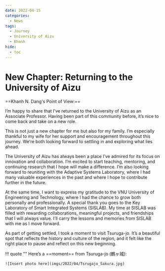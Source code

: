 ```yaml
---
date: 2022-04-15
categories:
  - News
tags:
  - Journey
  - University of Aizu
  - Khanh
hide:
  - toc
---
```


# New Chapter: Returning to the University of Aizu

==Khanh N. Dang's Point of View:==

I’m happy to share that I’ve returned to the University of Aizu as an Associate Professor. Having been part of this community before, it’s nice to come back and take on a new role.

<!-- more -->

This is not just a new chapter for me but also for my family. I’m especially thankful to my wife for her support and encouragement throughout this journey. We’re both looking forward to settling in and exploring what lies ahead.

The University of Aizu has always been a place I’ve admired for its focus on innovation and collaboration. I’m excited to start teaching, mentoring, and continuing research that I hope will make a difference. I’m also looking forward to reuniting with the Adaptive Systems Laboratory, where I had many valuable experiences in the past and where I hope to contribute further in the future.

At the same time, I want to express my gratitude to the VNU University of Engineering and Technology, where I had the chance to grow both personally and professionally. A special thank you goes to the Key Laboratory of Smart Integrated Systems (SISLAB). My time at SISLAB was filled with rewarding collaborations, meaningful projects, and friendships that I will always value. I’ll carry the lessons and memories from SISLAB with me as I move forward.

As part of getting settled, I took a moment to visit Tsuruga-jo. It’s a beautiful spot that reflects the history and culture of the region, and it felt like the right place to pause and reflect on this new beginning.

!!! quote ""
    Here’s a ==moment== from Tsuruga-jo (鶴ヶ城):
    
    ![Insert photo here](imgs/2022/04/Tsrugajo_Sakura.jpg)
